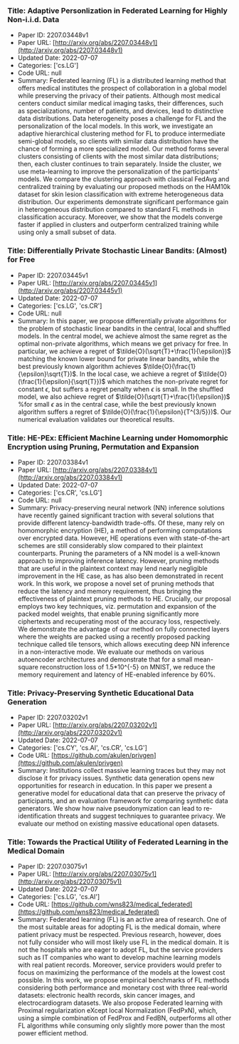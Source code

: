### Title: Adaptive Personlization in Federated Learning for Highly Non-i.i.d. Data
* Paper ID: 2207.03448v1
* Paper URL: [http://arxiv.org/abs/2207.03448v1](http://arxiv.org/abs/2207.03448v1)
* Updated Date: 2022-07-07
* Categories: ['cs.LG']
* Code URL: null
* Summary: Federated learning (FL) is a distributed learning method that offers medical
institutes the prospect of collaboration in a global model while preserving the
privacy of their patients. Although most medical centers conduct similar
medical imaging tasks, their differences, such as specializations, number of
patients, and devices, lead to distinctive data distributions. Data
heterogeneity poses a challenge for FL and the personalization of the local
models. In this work, we investigate an adaptive hierarchical clustering method
for FL to produce intermediate semi-global models, so clients with similar data
distribution have the chance of forming a more specialized model. Our method
forms several clusters consisting of clients with the most similar data
distributions; then, each cluster continues to train separately. Inside the
cluster, we use meta-learning to improve the personalization of the
participants' models. We compare the clustering approach with classical FedAvg
and centralized training by evaluating our proposed methods on the HAM10k
dataset for skin lesion classification with extreme heterogeneous data
distribution. Our experiments demonstrate significant performance gain in
heterogeneous distribution compared to standard FL methods in classification
accuracy. Moreover, we show that the models converge faster if applied in
clusters and outperform centralized training while using only a small subset of
data.

### Title: Differentially Private Stochastic Linear Bandits: (Almost) for Free
* Paper ID: 2207.03445v1
* Paper URL: [http://arxiv.org/abs/2207.03445v1](http://arxiv.org/abs/2207.03445v1)
* Updated Date: 2022-07-07
* Categories: ['cs.LG', 'cs.CR']
* Code URL: null
* Summary: In this paper, we propose differentially private algorithms for the problem
of stochastic linear bandits in the central, local and shuffled models. In the
central model, we achieve almost the same regret as the optimal non-private
algorithms, which means we get privacy for free. In particular, we achieve a
regret of $\tilde{O}(\sqrt{T}+\frac{1}{\epsilon})$ matching the known lower
bound for private linear bandits, while the best previously known algorithm
achieves $\tilde{O}(\frac{1}{\epsilon}\sqrt{T})$. In the local case, we achieve
a regret of $\tilde{O}(\frac{1}{\epsilon}{\sqrt{T}})$ which matches the
non-private regret for constant $\epsilon$, but suffers a regret penalty when
$\epsilon$ is small. In the shuffled model, we also achieve regret of
$\tilde{O}(\sqrt{T}+\frac{1}{\epsilon})$ %for small $\epsilon$ as in the
central case, while the best previously known algorithm suffers a regret of
$\tilde{O}(\frac{1}{\epsilon}{T^{3/5}})$. Our numerical evaluation validates
our theoretical results.

### Title: HE-PEx: Efficient Machine Learning under Homomorphic Encryption using Pruning, Permutation and Expansion
* Paper ID: 2207.03384v1
* Paper URL: [http://arxiv.org/abs/2207.03384v1](http://arxiv.org/abs/2207.03384v1)
* Updated Date: 2022-07-07
* Categories: ['cs.CR', 'cs.LG']
* Code URL: null
* Summary: Privacy-preserving neural network (NN) inference solutions have recently
gained significant traction with several solutions that provide different
latency-bandwidth trade-offs. Of these, many rely on homomorphic encryption
(HE), a method of performing computations over encrypted data. However, HE
operations even with state-of-the-art schemes are still considerably slow
compared to their plaintext counterparts. Pruning the parameters of a NN model
is a well-known approach to improving inference latency. However, pruning
methods that are useful in the plaintext context may lend nearly negligible
improvement in the HE case, as has also been demonstrated in recent work.
  In this work, we propose a novel set of pruning methods that reduce the
latency and memory requirement, thus bringing the effectiveness of plaintext
pruning methods to HE. Crucially, our proposal employs two key techniques, viz.
permutation and expansion of the packed model weights, that enable pruning
significantly more ciphertexts and recuperating most of the accuracy loss,
respectively. We demonstrate the advantage of our method on fully connected
layers where the weights are packed using a recently proposed packing technique
called tile tensors, which allows executing deep NN inference in a
non-interactive mode. We evaluate our methods on various autoencoder
architectures and demonstrate that for a small mean-square reconstruction loss
of 1.5*10^{-5} on MNIST, we reduce the memory requirement and latency of
HE-enabled inference by 60%.

### Title: Privacy-Preserving Synthetic Educational Data Generation
* Paper ID: 2207.03202v1
* Paper URL: [http://arxiv.org/abs/2207.03202v1](http://arxiv.org/abs/2207.03202v1)
* Updated Date: 2022-07-07
* Categories: ['cs.CY', 'cs.AI', 'cs.CR', 'cs.LG']
* Code URL: [https://github.com/akulen/privgen](https://github.com/akulen/privgen)
* Summary: Institutions collect massive learning traces but they may not disclose it for
privacy issues. Synthetic data generation opens new opportunities for research
in education. In this paper we present a generative model for educational data
that can preserve the privacy of participants, and an evaluation framework for
comparing synthetic data generators. We show how naive pseudonymization can
lead to re-identification threats and suggest techniques to guarantee privacy.
We evaluate our method on existing massive educational open datasets.

### Title: Towards the Practical Utility of Federated Learning in the Medical Domain
* Paper ID: 2207.03075v1
* Paper URL: [http://arxiv.org/abs/2207.03075v1](http://arxiv.org/abs/2207.03075v1)
* Updated Date: 2022-07-07
* Categories: ['cs.LG', 'cs.AI']
* Code URL: [https://github.com/wns823/medical_federated](https://github.com/wns823/medical_federated)
* Summary: Federated learning (FL) is an active area of research. One of the most
suitable areas for adopting FL is the medical domain, where patient privacy
must be respected. Previous research, however, does not fully consider who will
most likely use FL in the medical domain. It is not the hospitals who are eager
to adopt FL, but the service providers such as IT companies who want to develop
machine learning models with real patient records. Moreover, service providers
would prefer to focus on maximizing the performance of the models at the lowest
cost possible. In this work, we propose empirical benchmarks of FL methods
considering both performance and monetary cost with three real-world datasets:
electronic health records, skin cancer images, and electrocardiogram datasets.
We also propose Federated learning with Proximal regularization eXcept local
Normalization (FedPxN), which, using a simple combination of FedProx and FedBN,
outperforms all other FL algorithms while consuming only slightly more power
than the most power efficient method.

